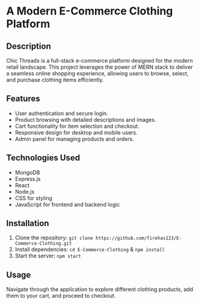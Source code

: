 # A Modern E-Commerce Clothing Platform

## Description
Chic Threads is a full-stack e-commerce platform designed for the modern retail landscape. This project leverages the power of MERN stack to deliver a seamless online shopping experience, allowing users to browse, select, and purchase clothing items efficiently.

## Features
- User authentication and secure login.
- Product browsing with detailed descriptions and images.
- Cart functionality for item selection and checkout.
- Responsive design for desktop and mobile users.
- Admin panel for managing products and orders.

## Technologies Used
- MongoDB
- Express.js
- React
- Node.js
- CSS for styling
- JavaScript for frontend and backend logic

## Installation
1. Clone the repository: `git clone https://github.com/firehas123/E-Commerce-Clothing.git`
2. Install dependencies: `cd E-Commerce-Clothing` & `npm install`
3. Start the server: `npm start`

## Usage
Navigate through the application to explore different clothing products, add them to your cart, and proceed to checkout.

